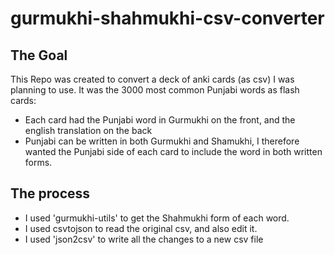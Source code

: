 # gurmukhi-shahmukhi-csv-converter
## The Goal
This Repo was created to convert a deck of anki cards (as csv) I was planning to use.
It was the 3000 most common Punjabi words as flash cards:
- Each card had the Punjabi word in Gurmukhi on the front, and the english translation on the back
- Punjabi can be written in both Gurmukhi and Shamukhi, I therefore wanted the Punjabi side of each card to include the word in both written forms.
## The process
- I used 'gurmukhi-utils' to get the Shahmukhi form of each word.
- I used csvtojson to read the original csv, and also edit it.
- I used 'json2csv' to write all the changes to a new csv file
